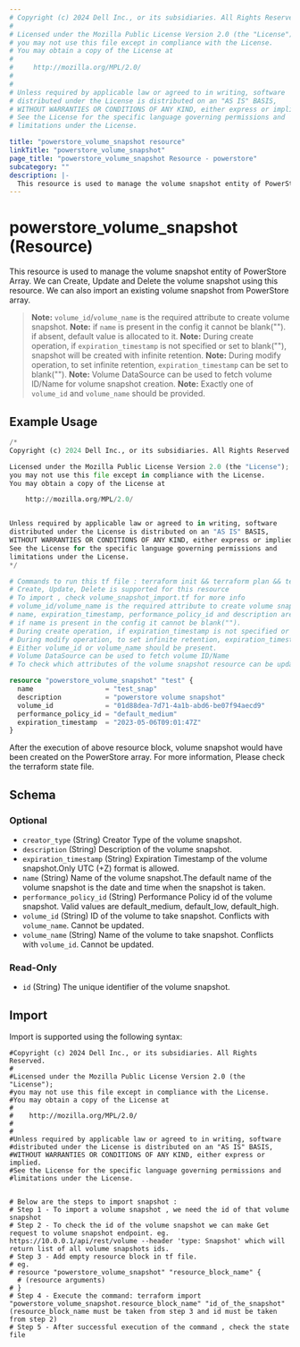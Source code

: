 ```yaml
---
# Copyright (c) 2024 Dell Inc., or its subsidiaries. All Rights Reserved.
# 
# Licensed under the Mozilla Public License Version 2.0 (the "License");
# you may not use this file except in compliance with the License.
# You may obtain a copy of the License at
# 
#     http://mozilla.org/MPL/2.0/
# 
# 
# Unless required by applicable law or agreed to in writing, software
# distributed under the License is distributed on an "AS IS" BASIS,
# WITHOUT WARRANTIES OR CONDITIONS OF ANY KIND, either express or implied.
# See the License for the specific language governing permissions and
# limitations under the License.

title: "powerstore_volume_snapshot resource"
linkTitle: "powerstore_volume_snapshot"
page_title: "powerstore_volume_snapshot Resource - powerstore"
subcategory: ""
description: |-
  This resource is used to manage the volume snapshot entity of PowerStore Array. We can Create, Update and Delete the volume snapshot using this resource. We can also import an existing volume snapshot from PowerStore array.
---
```


# powerstore_volume_snapshot (Resource)

This resource is used to manage the volume snapshot entity of PowerStore Array. We can Create, Update and Delete the volume snapshot using this resource. We can also import an existing volume snapshot from PowerStore array.

> **Note:** `volume_id`/`volume_name` is the required attribute to create volume snapshot.
> **Note:** if `name` is present in the config it cannot be blank(""). if absent, default value is allocated to it.
> **Note:** During create operation, if `expiration_timestamp` is not specified or set to blank(""), snapshot will be created with infinite retention.
> **Note:** During modify operation, to set infinite retention, `expiration_timestamp` can be set to blank("").
> **Note:** Volume DataSource can be used to fetch volume ID/Name for volume snapshot creation.
> **Note:** Exactly one of `volume_id` and `volume_name` should be provided.

## Example Usage

```terraform
/*
Copyright (c) 2024 Dell Inc., or its subsidiaries. All Rights Reserved.

Licensed under the Mozilla Public License Version 2.0 (the "License");
you may not use this file except in compliance with the License.
You may obtain a copy of the License at

    http://mozilla.org/MPL/2.0/


Unless required by applicable law or agreed to in writing, software
distributed under the License is distributed on an "AS IS" BASIS,
WITHOUT WARRANTIES OR CONDITIONS OF ANY KIND, either express or implied.
See the License for the specific language governing permissions and
limitations under the License.
*/

# Commands to run this tf file : terraform init && terraform plan && terraform apply
# Create, Update, Delete is supported for this resource
# To import , check volume_snapshot_import.tf for more info
# volume_id/volume_name is the required attribute to create volume snapshot.
# name, expiration_timestamp, performance_policy_id and description are the optional attributes
# if name is present in the config it cannot be blank("").
# During create operation, if expiration_timestamp is not specified or set to blank(""), snapshot will be created with infinite retention.
# During modify operation, to set infinite retention, expiration_timestamp can be set to blank("").
# Either volume_id or volume_name should be present.
# Volume DataSource can be used to fetch volume ID/Name
# To check which attributes of the volume snapshot resource can be updated, please refer Product Guide in the documentation

resource "powerstore_volume_snapshot" "test" {
  name                  = "test_snap"
  description           = "powerstore volume snapshot"
  volume_id             = "01d88dea-7d71-4a1b-abd6-be07f94aecd9"
  performance_policy_id = "default_medium"
  expiration_timestamp  = "2023-05-06T09:01:47Z"
}
```

After the execution of above resource block, volume snapshot would have been created on the PowerStore array. For more information, Please check the terraform state file.

<!-- schema generated by tfplugindocs -->
## Schema

### Optional

- `creator_type` (String) Creator Type of the volume snapshot.
- `description` (String) Description of the volume snapshot.
- `expiration_timestamp` (String) Expiration Timestamp of the volume snapshot.Only UTC (+Z) format is allowed.
- `name` (String) Name of the volume snapshot.The default name of the volume snapshot is the date and time when the snapshot is taken.
- `performance_policy_id` (String) Performance Policy id of the volume snapshot. Valid values are default_medium, default_low, default_high.
- `volume_id` (String) ID of the volume to take snapshot. Conflicts with `volume_name`. Cannot be updated.
- `volume_name` (String) Name of the volume to take snapshot. Conflicts with `volume_id`. Cannot be updated.

### Read-Only

- `id` (String) The unique identifier of the volume snapshot.

## Import

Import is supported using the following syntax:

```shell
#Copyright (c) 2024 Dell Inc., or its subsidiaries. All Rights Reserved.
#
#Licensed under the Mozilla Public License Version 2.0 (the "License");
#you may not use this file except in compliance with the License.
#You may obtain a copy of the License at
#
#    http://mozilla.org/MPL/2.0/
#
#
#Unless required by applicable law or agreed to in writing, software
#distributed under the License is distributed on an "AS IS" BASIS,
#WITHOUT WARRANTIES OR CONDITIONS OF ANY KIND, either express or implied.
#See the License for the specific language governing permissions and
#limitations under the License.


# Below are the steps to import snapshot :
# Step 1 - To import a volume snapshot , we need the id of that volume snapshot
# Step 2 - To check the id of the volume snapshot we can make Get request to volume snapshot endpoint. eg. https://10.0.0.1/api/rest/volume --header 'type: Snapshot' which will return list of all volume snapshots ids.
# Step 3 - Add empty resource block in tf file.
# eg.
# resource "powerstore_volume_snapshot" "resource_block_name" {
  # (resource arguments)
# }
# Step 4 - Execute the command: terraform import "powerstore_volume_snapshot.resource_block_name" "id_of_the_snapshot" (resource_block_name must be taken from step 3 and id must be taken from step 2)
# Step 5 - After successful execution of the command , check the state file
```
